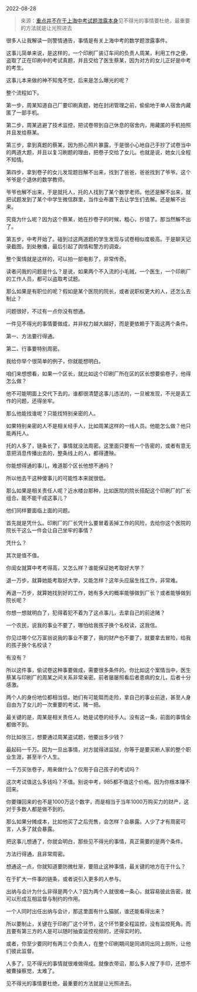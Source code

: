 2022-08-28

> 来源：[重点并不在于上海中考试题泄露本身](http://mp.weixin.qq.com/s?__biz=MzU3NDc5Nzc0NQ==&mid=2247519954&idx=1&sn=7223b9bf3262b4cbdaaf953c4fffa671&chksm=fd2e2c0cca59a51a17faf1a26d830b668da63fed46858684b2784a5bccd5754e66cd12829af8&scene=27#wechat_redirect)
> ​见不得光的事情要杜绝，最重要的方法就是让光照进去

很多人让我解读一则警情通告，事情是有关上海中考的数学题泄露事件。  

  

这事儿简单来说，是这样的，一个印刷厂装订车间的负责人周某，利用工作之便，盗取了正在印刷中的考试真题，并且交给了医生蔡某，因为对方的女儿正好是中考的考生。

  

这事儿本来做的神不知鬼不觉，后来是怎么曝光的呢？

  

整个流程如下。  

  

第一步，周某知道自己厂要印刷真题，她在封闭管理之前，偷偷地于单人宿舍内藏匿了一部手机。

  

第二步，周某逃避了技术监控，把试卷带到自己休息的宿舍内，用藏匿的手机拍照并且发给蔡某。

  

第三步，拿到真题的蔡某，因为担心照片暴露，于是很小心地自己手抄了试卷当中的两道大题，并且以复习刷题的理由，把卷子交给了女儿。也就是说，她女儿全程不知情。

  

第四步，拿到卷子的女儿发现题目解不出来，找到了爸爸，爸爸找到了爷爷。这个爷爷是个退休的数学教师。

  

爷爷也解不出来，于是就托人，托的人找到了某个数学老师。他还是解不出来，就把试题发到了某个中学生微信群里，当作业布置下去让学生们去解。还是解不出来。  

  

究竟为什么呢？因为这个蔡某，她在抄卷子的时候，粗心，抄错了。那当然解不出了。  

  

第五步，中考开始了。碰到过这两道题的学生发现与试卷相似度极高。于是聊天记录截图，到处散播，最后引起了舆情和警方的调查。  

  

整个案情就是这样的，可以拍一部电影了，非常传奇。

  

读者问我的问题是什么？是说，如果两个不入流的小毛贼，一个医生，一个印刷厂的工作人员，都可以盗取考试题。  

  

那么如果是有职位的呢？假如是某个医院的院长，或者说职权更大的人，还怎么去制止？

  

问题很好，不过有一点你没有想通。  

  

一件见不得光的事情要做成，并非权力越大越好，而是更依赖于下面这两个条件。

  

第一、方法要行得通。

第二、行事要特别周密。

  

我给你举个很简单的例子，你就能想明白。  

  

咱们来想想看，如果一个区长，就比如这个印刷厂所在区的区长想要偷卷子，他得怎么做？  

  

他不可能明面上交代下去的。谁都很清楚这事儿违法的，一旦被发现，不光是丢工作的问题，还得坐牢。  

  

那么他能找谁呢？只能找特别亲密的人。  

  

如果特别亲密的人不是相关经手人，比如周某这样的一线人员。他能怎么做？他只能再托人。  

  

托的人多了，链条长了，事情就没法周密。这里面只要有一个告密的，或者有意无意把消息传播出去的，整条线上的人，都得遭殃。

  

你能想得通的事儿，难道那个区长他想不通吗？  

  

所以他去干这种傻事儿的可能性本来就很低。  

  

那么如果是相关责任人呢？近水楼台那种，比如医院的院长搭配这个印刷厂的厂长组合。能不能干成这事儿？  

  

他们同样要面临上面的问题。

  

首先就是凭什么。印刷厂的厂长凭什么要冒着丢掉工作的风险，去给你这个医院的院长干这么一件会让自己坐牢的事情？

  

凭什么？

  

其次是值不值。  

  

你闺女就算中考考得高，又怎么样？谁能保证她考取好大学？  

  

退一万步，就算她能考取好大学，又能怎样？这年头应届生找工作，非常难。  

  

再退一万步，就算她找到好的工作，她有多大的概率能够做到厂长？或者能够做到院长呢？  

  

你想一想就明白了，犯得着犯不着为了这点事儿，去拿自己的前途赌？  

  

一个农民，说我的事业不要了，哪怕给我孩子换个名校读，这我信。  

  

你见过哪个亿万富翁说我的事业不要了，我的财产也不要了，就要拿去冒险，给我的孩子换个名校读？

  

有没有？

  

所以这件事，偷试卷这种事要做成，需要很多条件的。你比如这个案情当中，医生蔡某与印刷厂的周某之间关系非常亲密。前者屡屡照看后者患病的女儿，后者十分感激。

  

两个人的身份地位都相当低，她们有可能铤而走险，拿自己的事业前途，甚至人身自由为了女儿的一次重要的考试，赌一把。

  

最关键的是，周某是相关责任人。她是试卷的经手人。没有这一条，前面的事情全都做不到。  

  

你比如张三，想要通过周某盗试题，他要出多少钱？  

  

最起码一千万。因为一旦出事情，对方就得进监狱，你等于是要买断人家的整个职业生涯，甚至半个人生。  

  

一千万买张卷子，用来做什么？仅用于自己孩子的考试吗？  

  

这次考试值这么多钱吗？不值。别说中考，985都不值这个价格。因为你根本赚不回来。

  

你要赚回来的也不是1000万这个数字，而是相当于当年1000万购买力的财产，这对于多数人都是做不到的。  

  

那么如果分摊成本，比如他买了之后兜售，会怎样？会暴露。人少了才有周密可言，人多了就会暴露。  

  

把这事儿想通了，你就会明白，那些见不得光的事情，真正需要的是两个条件。  

  

方法行得通，且非常周密。

  

想通这一点，你就知道要防微杜渐，要阻止这种事情，最关键的地方在于什么？

  

在于扩大一件事的链条，或者说引入更多的人参与。

  

出纳与会计为什么非得是两个人？因为两个人就很难一条心，就容易彼此告密，就可以形成互相监督与制约的作用。  

  

一个人同时出任出纳与会计，那这里面有什么猫腻，谁还能看得出来？

  

所以要制止，关键在于印刷厂这个环节，这个环节要全程监控，没有监控死角。而且要有第三方的人是可以随时抽查监控视频的，还得实时的。  

  

或者，你至少要同时有两三个负责人，在整个印刷期间是同进同出同上厕所，让他们彼此监督。

  

人多了，见不得光的事情就很难做得成。就像衣带诏，那么多人按了手印，还想不被曹操察觉，太难了。  

  

见不得光的事情要杜绝，最重要的方法就是让光照进去。

